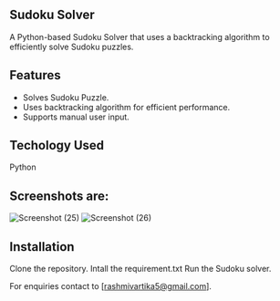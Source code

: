 ## Sudoku Solver
A Python-based Sudoku Solver that uses a backtracking algorithm to efficiently solve Sudoku puzzles.

## Features
- Solves Sudoku Puzzle.
- Uses backtracking algorithm for efficient performance.
- Supports manual user input.

## Techology Used
Python

## Screenshots are:
![Screenshot (25)](https://github.com/user-attachments/assets/fcb3eb0d-f548-4f7a-b278-34cd895fa9b5)
![Screenshot (26)](https://github.com/user-attachments/assets/ac4f2f93-c2d4-4a62-bd00-39b2f15d1893)

## Installation
Clone the repository.
Intall the requirement.txt
Run the Sudoku solver.

For enquiries contact to [rashmivartika5@gmail.com].
